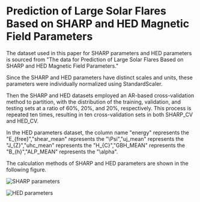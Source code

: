 # Prediction of Large Solar Flares Based on SHARP and HED Magnetic Field Parameters

The dataset used in this paper for SHARP parameters and HED parameters is sourced from "The data for Prediction of Large Solar Flares Based on SHARP and HED Magnetic Field Parameters."

Since the SHARP and HED parameters have distinct scales and units, these parameters were individually normalized using StandardScaler.

Then the SHARP and HED datasets employed an AR-based cross-validation method to partition, with the distribution of the training, validation, and testing sets at a ratio of 60%, 20%, and 20%, respectively. This process is repeated ten times, resulting in ten cross-validation sets in both SHARP_CV and HED_CV.

In the HED parameters dataset, the column name "energy" represents the "E_{free}","shear_mean" represents the "\Psi","uj_mean" represents the "J_{Z}","uhc_mean" represents the "H_{C}","GBH_MEAN" represents the "B_{h}","ALP_MEAN" represents the "\alpha".

The calculation methods of SHARP and HED parameters are shown in the following figure.

![SHARP parameters](https://github.com/wangquanba/Solar-flare-prediction-model/issues/2#issue-2496717261)

![HED parameters](https://github.com/wangquanba/Solar-flare-prediction-model/issues/1#issue-2496705313)
